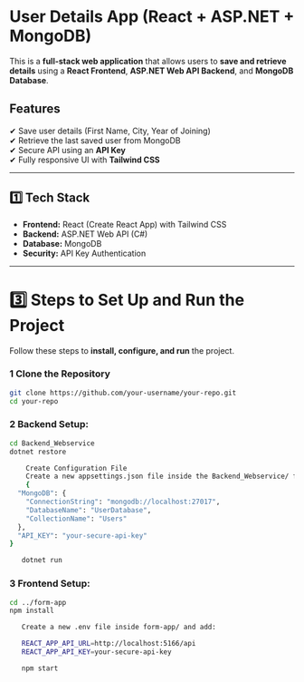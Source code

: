 # User Details App (React + ASP.NET + MongoDB)

This is a **full-stack web application** that allows users to **save and retrieve details** using a **React Frontend**, **ASP.NET Web API Backend**, and **MongoDB Database**.

## **Features**
✔ Save user details (First Name, City, Year of Joining)  
✔ Retrieve the last saved user from MongoDB  
✔ Secure API using an **API Key**  
✔ Fully responsive UI with **Tailwind CSS**  

---

## **1️⃣ Tech Stack**
- **Frontend:** React (Create React App) with Tailwind CSS
- **Backend:** ASP.NET Web API (C#)
- **Database:** MongoDB
- **Security:** API Key Authentication

---

# **3️⃣ Steps to Set Up and Run the Project**
Follow these steps to **install, configure, and run** the project.

### **1️ Clone the Repository**
```sh
git clone https://github.com/your-username/your-repo.git
cd your-repo
```

### **2 Backend Setup:**

   ```sh
   cd Backend_Webservice
   dotnet restore
   ```
```sh
    Create Configuration File
    Create a new appsettings.json file inside the Backend_Webservice/ folder and add:
    {
  "MongoDB": {
    "ConnectionString": "mongodb://localhost:27017",
    "DatabaseName": "UserDatabase",
    "CollectionName": "Users"
  },
  "API_KEY": "your-secure-api-key"
}
```
```sh
   dotnet run
```
### **3 Frontend Setup:**
   ```sh
   cd ../form-app
   npm install
   ```
```sh
   Create a new .env file inside form-app/ and add:

   REACT_APP_API_URL=http://localhost:5166/api
   REACT_APP_API_KEY=your-secure-api-key
```
```sh   
   npm start
```
